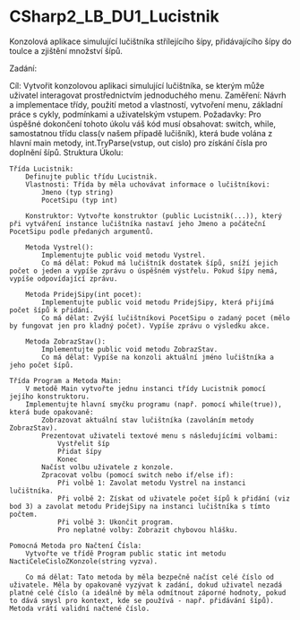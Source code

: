 # CSharp2_LB_DU1_Lucistnik
Konzolová aplikace simulující lučištníka střílejícího šípy, přidávajícího šípy do toulce a zjištění množství šípů.

Zadání:

Cíl: Vytvořit konzolovou aplikaci simulující lučištníka, se kterým může uživatel interagovat prostřednictvím jednoduchého menu.
Zaměření: Návrh a implementace třídy, použití metod a vlastností, vytvoření menu, základní práce s cykly, podmínkami a uživatelským vstupem.
Požadavky: Pro úspěšné dokončení tohoto úkolu váš kód musí obsahovat: switch, while, samostatnou třídu class(v našem případě lučišník), která bude volána z hlavní main metody, int.TryParse(vstup, out cislo) pro získání čísla pro doplnění šípů. 
Struktura Úkolu:

    Třída Lucistnik:
        Definujte public třídu Lucistnik.
        Vlastnosti: Třída by měla uchovávat informace o lučištníkovi:
            Jmeno (typ string)
            PocetSipu (typ int)

        Konstruktor: Vytvořte konstruktor (public Lucistnik(...)), který při vytváření instance lučištníka nastaví jeho Jmeno a počáteční PocetSipu podle předaných argumentů.

        Metoda Vystrel():
            Implementujte public void metodu Vystrel.
            Co má dělat: Pokud má lučištník dostatek šípů, sníží jejich počet o jeden a vypíše zprávu o úspěšném výstřelu. Pokud šípy nemá, vypíše odpovídající zprávu.

        Metoda PridejSipy(int pocet):
            Implementujte public void metodu PridejSipy, která přijímá počet šípů k přidání.
            Co má dělat: Zvýší lučištníkovi PocetSipu o zadaný pocet (mělo by fungovat jen pro kladný počet). Vypíše zprávu o výsledku akce.

        Metoda ZobrazStav():
            Implementujte public void metodu ZobrazStav.
            Co má dělat: Vypíše na konzoli aktuální jméno lučištníka a jeho počet šípů.

    Třída Program a Metoda Main:
        V metodě Main vytvořte jednu instanci třídy Lucistnik pomocí jejího konstruktoru.
        Implementujte hlavní smyčku programu (např. pomocí while(true)), která bude opakovaně:
            Zobrazovat aktuální stav lučištníka (zavoláním metody ZobrazStav).
            Prezentovat uživateli textové menu s následujícími volbami:
                Vystřelit šíp
                Přidat šípy
                Konec
            Načíst volbu uživatele z konzole.
            Zpracovat volbu (pomocí switch nebo if/else if):
                Při volbě 1: Zavolat metodu Vystrel na instanci lučištníka.
                Při volbě 2: Získat od uživatele počet šípů k přidání (viz bod 3) a zavolat metodu PridejSipy na instanci lučištníka s tímto počtem.
                Při volbě 3: Ukončit program.
                Pro neplatné volby: Zobrazit chybovou hlášku.

    Pomocná Metoda pro Načtení Čísla:
        Vytvořte ve třídě Program public static int metodu NactiCeleCisloZKonzole(string vyzva).

        Co má dělat: Tato metoda by měla bezpečně načíst celé číslo od uživatele. Měla by opakovaně vyzývat k zadání, dokud uživatel nezadá platné celé číslo (a ideálně by měla odmítnout záporné hodnoty, pokud to dává smysl pro kontext, kde se používá - např. přidávání šípů). Metoda vrátí validní načtené číslo.

